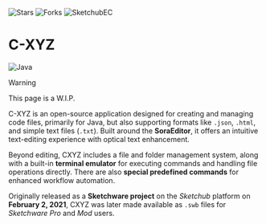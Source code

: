 ![Stars](https://img.shields.io/github/stars/InfiniteLoops87/C-XYZ)
![Forks](https://img.shields.io/github/forks/InfiniteLoops87/C-XYZ)
![SketchubEC](https://img.shields.io/badge/Editors%20Choice%20on%20Sketchub-181717?style=flat&logo=android&logoColor=white)

# C-XYZ  
![Java](https://img.shields.io/badge/java-%23ED8B00.svg?style=for-the-badge&logo=openjdk&logoColor=white)

>[!WARNING]
>This page is a W.I.P.

C-XYZ is an open-source application designed for creating and managing code files, primarily for Java, but also supporting formats like `.json`, `.html`, and simple text files (`.txt`). Built around the **SoraEditor**, it offers an intuitive text-editing experience with optical text enhancement.

Beyond editing, CXYZ includes a file and folder management system, along with a built-in **terminal emulator** for executing commands and handling file operations directly. There are also **special predefined commands** for enhanced workflow automation.  

Originally released as a **Sketchware project** on the *Sketchub* platform on **February 2, 2021**, CXYZ was later made available as `.swb` files for *Sketchware Pro* and *Mod* users.

